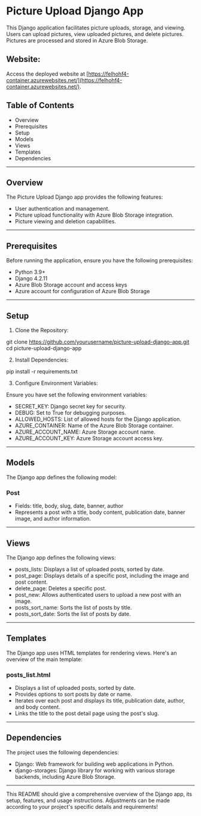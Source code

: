 # Picture Upload Django App

This Django application facilitates picture uploads, storage, and viewing. Users can upload pictures, view uploaded pictures, and delete pictures. Pictures are processed and stored in Azure Blob Storage.

## Website:
Access the deployed website at [https://felhohf4-container.azurewebsites.net/](https://felhohf4-container.azurewebsites.net/).

## Table of Contents

- Overview
- Prerequisites
- Setup
- Models
- Views
- Templates
- Dependencies

---

## Overview

The Picture Upload Django app provides the following features:

- User authentication and management.
- Picture upload functionality with Azure Blob Storage integration.
- Picture viewing and deletion capabilities.

---

## Prerequisites

Before running the application, ensure you have the following prerequisites:

- Python 3.9+
- Django 4.2.11
- Azure Blob Storage account and access keys
- Azure account for configuration of Azure Blob Storage

---

## Setup

1. Clone the Repository:

git clone https://github.com/yourusername/picture-upload-django-app.git
cd picture-upload-django-app

2. Install Dependencies:

pip install -r requirements.txt

3. Configure Environment Variables:

Ensure you have set the following environment variables:

- SECRET_KEY: Django secret key for security.
- DEBUG: Set to True for debugging purposes.
- ALLOWED_HOSTS: List of allowed hosts for the Django application.
- AZURE_CONTAINER: Name of the Azure Blob Storage container.
- AZURE_ACCOUNT_NAME: Azure Storage account name.
- AZURE_ACCOUNT_KEY: Azure Storage account access key.

---

## Models

The Django app defines the following model:

### Post

- Fields: title, body, slug, date, banner, author
- Represents a post with a title, body content, publication date, banner image, and author information.

---

## Views

The Django app defines the following views:

- posts_lists: Displays a list of uploaded posts, sorted by date.
- post_page: Displays details of a specific post, including the image and post content.
- delete_page: Deletes a specific post.
- post_new: Allows authenticated users to upload a new post with an image.
- posts_sort_name: Sorts the list of posts by title.
- posts_sort_date: Sorts the list of posts by date.

---

## Templates

The Django app uses HTML templates for rendering views. Here's an overview of the main template:

### posts_list.html

- Displays a list of uploaded posts, sorted by date.
- Provides options to sort posts by date or name.
- Iterates over each post and displays its title, publication date, author, and body content.
- Links the title to the post detail page using the post's slug.

---

## Dependencies

The project uses the following dependencies:

- Django: Web framework for building web applications in Python.
- django-storages: Django library for working with various storage backends, including Azure Blob Storage.

---


This README should give a comprehensive overview of the Django app, its setup, features, and usage instructions. Adjustments can be made according to your project's specific details and requirements!
